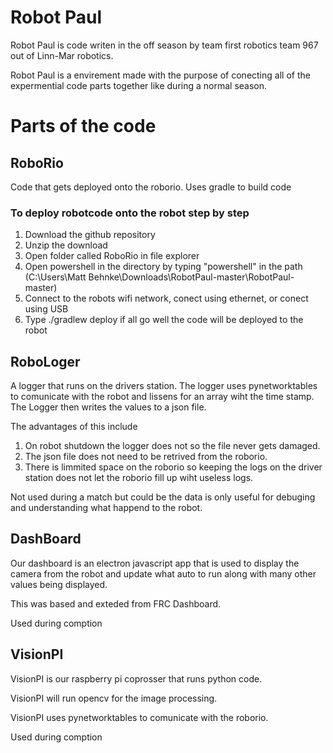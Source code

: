 # Robot Paul

Robot Paul is code writen in the off season by team first robotics team 967 out of Linn-Mar robotics.

Robot Paul is a envirement made with the purpose of conecting all of the expermential code parts together like during a normal season.

# Parts of the code

## RoboRio

Code that gets deployed onto the roborio. Uses gradle to build code

### To deploy robotcode onto the robot step by step

1. Download the github repository
2. Unzip the download
3. Open folder called RoboRio in file explorer
4. Open powershell in the directory by typing "powershell" in the path (C:\Users\Matt Behnke\Downloads\RobotPaul-master\RobotPaul-master)
5. Connect to the robots wifi network, conect using ethernet, or conect using USB
6. Type ./gradlew deploy if all go well the code will be deployed to the robot

## RoboLoger

A logger that runs on the drivers station. The logger uses pynetworktables to comunicate with the robot and lissens for an array wiht the time stamp. The Logger then writes the values to a json file.

The advantages of this include

1. On robot shutdown the logger does not so the file never gets damaged.
2. The json file does not need to be retrived from the roborio.
3. There is limmited space on the roborio so keeping the logs on the driver station does not let the roborio fill up wiht useless logs.

Not used during a match but could be the data is only useful for debuging and understanding what happend to the robot.

## DashBoard

Our dashboard is an electron javascript app that is used to display the camera from the robot and update what auto to run along with many other values being displayed.

This was based and exteded from FRC Dashboard.

Used during comption

## VisionPI

VisionPI is our raspberry pi coprosser that runs python code.

VisionPI will run opencv for the image processing.

VisionPI uses pynetworktables to comunicate with the roborio.

Used during comption